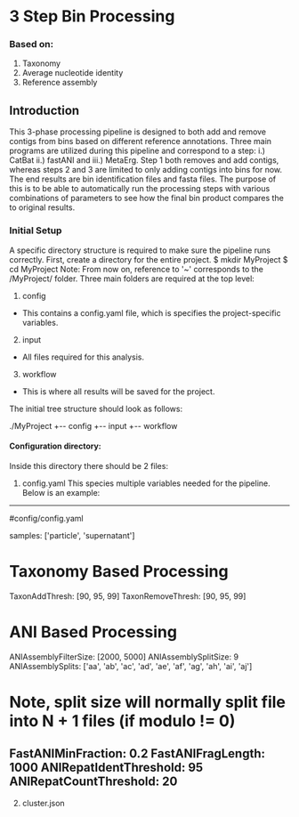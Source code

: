 # 3 Step Bin Processing

### Based on:
1. Taxonomy
2. Average nucleotide identity
3. Reference assembly

## Introduction
This 3-phase processing pipeline is designed to both add and remove contigs from bins based on different reference annotations. Three main programs are utilized during this pipeline and correspond to a step: i.) CatBat ii.) fastANI and iii.) MetaErg. Step 1 both removes and add contigs, whereas steps 2 and 3 are limited to only adding contigs into bins for now. The end results are bin identification files and fasta files. The purpose of this is to be able to automatically run the processing steps with various combinations of parameters to see how the final bin product compares the to original results.

### Initial Setup
A specific directory structure is required to make sure the pipeline runs correctly. First, create a directory for the entire project.
$ mkdir MyProject
$ cd MyProject
Note: From now on, reference to '~' corresponds to the /MyProject/ folder.
Three main folders are required at the top level:
1. config
- This contains a config.yaml file, which is specifies the project-specific variables.
2. input
- All files required for this analysis.
3. workflow
- This is where all results will be saved for the project.

The initial tree structure should look as follows:

./MyProject
+-- config
+-- input
+-- workflow

#### Configuration directory:
Inside this directory there should be 2 files:
1. config.yaml
This species multiple variables needed for the pipeline. Below is an example:
---
\#config/config.yaml

samples: ['particle', 'supernatant']
  
  
# Taxonomy Based Processing
TaxonAddThresh: [90, 95, 99]
TaxonRemoveThresh: [90, 95, 99]
  
  
# ANI Based Processing
ANIAssemblyFilterSize: [2000, 5000]
ANIAssemblySplitSize: 9
ANIAssemblySplits: ['aa', 'ab', 'ac', 'ad', 'ae', 'af', 'ag', 'ah', 'ai', 'aj']
# Note, split size will normally split file into N + 1 files (if modulo != 0)
FastANIMinFraction: 0.2
FastANIFragLength: 1000
ANIRepatIdentThreshold: 95
ANIRepatCountThreshold: 20
---
2. cluster.json
